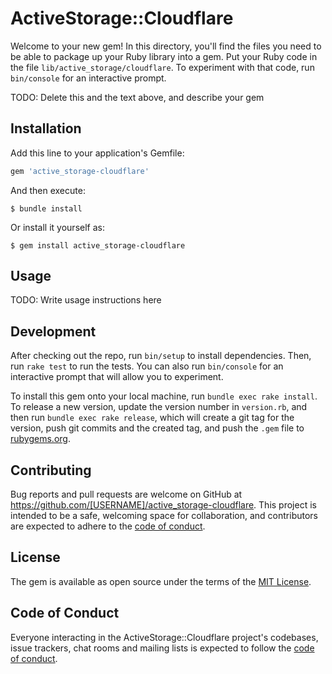 # ActiveStorage::Cloudflare

Welcome to your new gem! In this directory, you'll find the files you need to be able to package up your Ruby library into a gem. Put your Ruby code in the file `lib/active_storage/cloudflare`. To experiment with that code, run `bin/console` for an interactive prompt.

TODO: Delete this and the text above, and describe your gem

## Installation

Add this line to your application's Gemfile:

```ruby
gem 'active_storage-cloudflare'
```

And then execute:

    $ bundle install

Or install it yourself as:

    $ gem install active_storage-cloudflare

## Usage

TODO: Write usage instructions here

## Development

After checking out the repo, run `bin/setup` to install dependencies. Then, run `rake test` to run the tests. You can also run `bin/console` for an interactive prompt that will allow you to experiment.

To install this gem onto your local machine, run `bundle exec rake install`. To release a new version, update the version number in `version.rb`, and then run `bundle exec rake release`, which will create a git tag for the version, push git commits and the created tag, and push the `.gem` file to [rubygems.org](https://rubygems.org).

## Contributing

Bug reports and pull requests are welcome on GitHub at https://github.com/[USERNAME]/active_storage-cloudflare. This project is intended to be a safe, welcoming space for collaboration, and contributors are expected to adhere to the [code of conduct](https://github.com/[USERNAME]/active_storage-cloudflare/blob/main/CODE_OF_CONDUCT.md).

## License

The gem is available as open source under the terms of the [MIT License](https://opensource.org/licenses/MIT).

## Code of Conduct

Everyone interacting in the ActiveStorage::Cloudflare project's codebases, issue trackers, chat rooms and mailing lists is expected to follow the [code of conduct](https://github.com/[USERNAME]/active_storage-cloudflare/blob/main/CODE_OF_CONDUCT.md).
